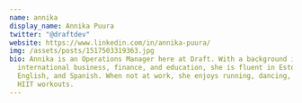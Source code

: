 ```yaml
---
name: annika
display_name: Annika Puura
twitter: "@draftdev"
website: https://www.linkedin.com/in/annika-puura/
img: /assets/posts/1517503319363.jpg
bio: Annika is an Operations Manager here at Draft. With a background in
  international business, finance, and education, she is fluent in Estonian,
  English, and Spanish. When not at work, she enjoys running, dancing, and doing
  HIIT workouts.
---
```


